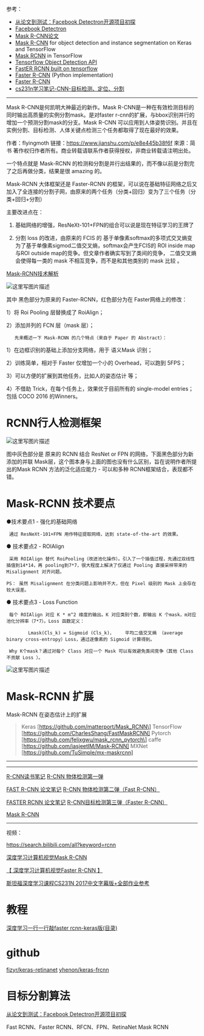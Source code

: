 参考：

- [从论文到测试：Facebook Detectron开源项目初探](https://www.jiqizhixin.com/articles/2018-01-23-7)
- [Facebook Detectron](https://github.com/facebookresearch/Detectron)
- [Mask R-CNN论文](https://arxiv.org/abs/1703.06870)
- [Mask R-CNN](https://github.com/matterport/Mask_RCNN) for object detection and instance segmentation on Keras and TensorFlow
- [Mask RCNN](https://github.com/CharlesShang/FastMaskRCNN) in TensorFlow
- [Tensorflow Object Detection API](https://github.com/tensorflow/models/tree/master/research/object_detection)
- [FastER RCNN built on tensorflow](https://github.com/CharlesShang/TFFRCNN)
- [Faster R-CNN](https://github.com/rbgirshick/py-faster-rcnn) (Python implementation)
- [Faster R-CNN](https://github.com/ShaoqingRen/faster_rcnn)
- [cs231n学习笔记-CNN-目标检测、定位、分割](https://www.jianshu.com/p/cef69c6651a9?utm_campaign=maleskine&utm_content=note&utm_medium=seo_notes&utm_source=recommendation)


----------
Mask R-CNN是何凯明大神最近的新作。Mask R-CNN是一种在有效检测目标的同时输出高质量的实例分割mask。是对faster r-cnn的扩展，与bbox识别并行的增加一个预测分割mask的分支。Mask R-CNN 可以应用到人体姿势识别。并且在实例分割、目标检测、人体关键点检测三个任务都取得了现在最好的效果。

作者：flyingmoth
链接：https://www.jianshu.com/p/e8e445b38f6f
來源：简书
著作权归作者所有。商业转载请联系作者获得授权，非商业转载请注明出处。

一个特点就是 Mask-RCNN 的检测和分割是并行出结果的，而不像以前是分割完了之后再做分类，结果是很 amazing 的。

Mask-RCNN 大体框架还是 Faster-RCNN 的框架，可以说在基础特征网络之后又加入了全连接的分割子网，由原来的两个任务（分类+回归）变为了三个任务（分类+回归+分割）

主要改进点在：

1. 基础网络的增强，ResNeXt-101+FPN的组合可以说是现在特征学习的王牌了

2. 分割 loss 的改进，由原来的 FCIS 的 基于单像素softmax的多项式交叉熵变为了基于单像素sigmod二值交叉熵，softmax会产生FCIS的 ROI inside map与ROI outside map的竞争。但文章作者确实写到了类间的竞争， 二值交叉熵会使得每一类的 mask 不相互竞争，而不是和其他类别的 mask 比较 。


[Mask-RCNN技术解析](http://blog.csdn.net/linolzhang/article/details/71774168)

![这里写图片描述](http://img.blog.csdn.net/20170614225558493)

其中 黑色部分为原来的 Faster-RCNN，红色部分为在 Faster网络上的修改：

1）将 Roi Pooling 层替换成了 RoiAlign；

2）添加并列的 FCN 层（mask 层）；

       先来概述一下 Mask-RCNN 的几个特点（来自于 Paper 的 Abstract）：

1）在边框识别的基础上添加分支网络，用于 语义Mask 识别；

2）训练简单，相对于 Faster 仅增加一个小的 Overhead，可以跑到 5FPS；

3）可以方便的扩展到其他任务，比如人的姿态估计 等；

4）不借助 Trick，在每个任务上，效果优于目前所有的 single-model entries；
	包括 COCO 2016 的Winners。

# RCNN行人检测框架

![这里写图片描述](http://img.blog.csdn.net/20170614225604196)

  图中灰色部分是 原来的 RCNN 结合 ResNet or FPN 的网络，下面黑色部分为新添加的并联 Mask层，这个图本身与上面的图也没有什么区别，旨在说明作者所提出的Mask RCNN 方法的泛化适应能力 - 可以和多种 RCNN框架结合，表现都不错。

# Mask-RCNN 技术要点

●技术要点1 - 强化的基础网络

     通过 ResNeXt-101+FPN 用作特征提取网络，达到 state-of-the-art 的效果。

● 技术要点2 - ROIAlign

     采用 ROIAlign 替代 RoiPooling（改进池化操作）。引入了一个插值过程，先通过双线性插值到14*14，再 pooling到7*7，很大程度上解决了仅通过 Pooling 直接采样带来的 Misalignment 对齐问题。
   
    PS： 虽然 Misalignment 在分类问题上影响并不大，但在 Pixel 级别的 Mask 上会存在较大误差。

● 技术要点3 - Loss Function

     每个 ROIAlign 对应 K * m^2 维度的输出。K 对应类别个数，即输出 K 个mask，m对应 池化分辨率（7*7）。Loss 函数定义：

            Lmask(Cls_k) = Sigmoid (Cls_k)，    平均二值交叉熵 （average binary cross-entropy）Loss，通过逐像素的 Sigmoid 计算得到。

     Why K个mask？通过对每个 Class 对应一个 Mask 可以有效避免类间竞争（其他 Class 不贡献 Loss ）。

![这里写图片描述](http://img.blog.csdn.net/20170614225609072)

# Mask-RCNN 扩展
Mask-RCNN 在姿态估计上的扩展



>Keras [https://github.com/matterport/Mask_RCNN\]
TensorFlow [https://github.com/CharlesShang/FastMaskRCNN]
Pytorch [https://github.com/felixgwu/mask_rcnn_pytorch\]
caffe [https://github.com/jasjeetIM/Mask-RCNN]
MXNet [https://github.com/TuSimple/mx-maskrcnn]


-------
-------

[R-CNN读书笔记](https://www.jianshu.com/p/9bcbf6d98238)
[R-CNN 物体检测第一弹](https://www.jianshu.com/p/52e6e184b786)

[FAST R-CNN 论文笔记](https://www.jianshu.com/p/7b5486aafac0)
[R-CNN 物体检测第二弹（Fast R-CNN）](https://www.jianshu.com/p/7c35ba55ad61)

[FASTER RCNN 论文笔记](https://www.jianshu.com/p/a684160e99c2)
[R-CNN目标检测第三弹（Faster R-CNN）](https://www.jianshu.com/p/8f78a9350117)

[Mask R-CNN](https://www.jianshu.com/p/e8e445b38f6f)


----------


视频：

https://search.bilibili.com/all?keyword=rcnn

[深度学习计算机视觉Mask R-CNN](https://www.bilibili.com/video/av15949583/?from=search&seid=13375581300820582393)

[【 深度学习计算机视觉Faster R-CNN 】](https://www.bilibili.com/video/av15949356/?from=search&seid=13375581300820582393)

[斯坦福深度学习课程CS231N 2017中文字幕版+全部作业参考](https://www.bilibili.com/video/av17204303/?from=search&seid=14478893974543927880)


# 教程
[深度学习一行一行敲faster rcnn-keras版(目录)](https://zhuanlan.zhihu.com/p/31530023)

# github
[fizyr/keras-retinanet](https://github.com/fizyr/keras-retinanet)
[yhenon/keras-frcnn](https://github.com/yhenon/keras-frcnn)

# 目标分割算法
[从论文到测试：Facebook Detectron开源项目初探](https://www.jiqizhixin.com/articles/2018-01-23-7)

Fast RCNN、Faster RCNN、RFCN、FPN、RetinaNet
Mask RCNN


